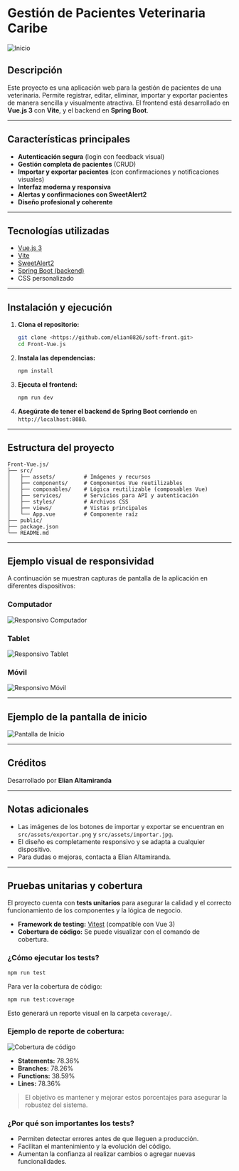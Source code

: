 # Gestión de Pacientes Veterinaria Caribe

![Inicio](src/assets/Inicio_Se.png)

## Descripción

Este proyecto es una aplicación web para la gestión de pacientes de una veterinaria. Permite registrar, editar, eliminar, importar y exportar pacientes de manera sencilla y visualmente atractiva. El frontend está desarrollado en **Vue.js 3** con **Vite**, y el backend en **Spring Boot**.

---

## Características principales

- **Autenticación segura** (login con feedback visual)
- **Gestión completa de pacientes** (CRUD)
- **Importar y exportar pacientes** (con confirmaciones y notificaciones visuales)
- **Interfaz moderna y responsiva**
- **Alertas y confirmaciones con SweetAlert2**
- **Diseño profesional y coherente**

---

## Tecnologías utilizadas

- [Vue.js 3](https://vuejs.org/)
- [Vite](https://vitejs.dev/)
- [SweetAlert2](https://sweetalert2.github.io/)
- [Spring Boot (backend)](https://spring.io/projects/spring-boot)
- CSS personalizado

---

## Instalación y ejecución

1. **Clona el repositorio:**
   ```bash
   git clone <https://github.com/elian0826/soft-front.git>
   cd Front-Vue.js
   ```
2. **Instala las dependencias:**
   ```bash
   npm install
   ```
3. **Ejecuta el frontend:**
   ```bash
   npm run dev
   ```
4. **Asegúrate de tener el backend de Spring Boot corriendo** en `http://localhost:8080`.

---

## Estructura del proyecto

```
Front-Vue.js/
├── src/
│   ├── assets/         # Imágenes y recursos
│   ├── components/     # Componentes Vue reutilizables
│   ├── composables/    # Lógica reutilizable (composables Vue)
│   ├── services/       # Servicios para API y autenticación
│   ├── styles/         # Archivos CSS
│   ├── views/          # Vistas principales
│   └── App.vue         # Componente raíz
├── public/
├── package.json
└── README.md
```

---

## Ejemplo visual de responsividad

A continuación se muestran capturas de pantalla de la aplicación en diferentes dispositivos:

### Computador
![Responsivo Computador](src/assets/Res_computador.png)

### Tablet
![Responsivo Tablet](src/assets/Res_table.png)

### Móvil
![Responsivo Móvil](src/assets/Res_mobil.png)

---

## Ejemplo de la pantalla de inicio

![Pantalla de Inicio](src/assets/Inicio_Se.png)

---

## Créditos

Desarrollado por **Elian Altamiranda**

---

## Notas adicionales

- Las imágenes de los botones de importar y exportar se encuentran en `src/assets/exportar.png` y `src/assets/importar.jpg`.
- El diseño es completamente responsivo y se adapta a cualquier dispositivo.
- Para dudas o mejoras, contacta a Elian Altamiranda.

---

## Pruebas unitarias y cobertura

El proyecto cuenta con **tests unitarios** para asegurar la calidad y el correcto funcionamiento de los componentes y la lógica de negocio.

- **Framework de testing:** [Vitest](https://vitest.dev/) (compatible con Vue 3)
- **Cobertura de código:** Se puede visualizar con el comando de cobertura.

### ¿Cómo ejecutar los tests?

```bash
npm run test
```

Para ver la cobertura de código:
```bash
npm run test:coverage
```
Esto generará un reporte visual en la carpeta `coverage/`.

### Ejemplo de reporte de cobertura:

![Cobertura de código](src/assets/reporte_test.png)

- **Statements:** 78.36%
- **Branches:** 78.26%
- **Functions:** 38.59%
- **Lines:** 78.36%

> El objetivo es mantener y mejorar estos porcentajes para asegurar la robustez del sistema.

### ¿Por qué son importantes los tests?
- Permiten detectar errores antes de que lleguen a producción.
- Facilitan el mantenimiento y la evolución del código.
- Aumentan la confianza al realizar cambios o agregar nuevas funcionalidades.
